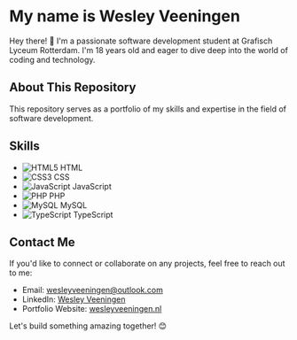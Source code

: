 # My name is Wesley Veeningen

Hey there! 👋 I'm a passionate software development student at Grafisch Lyceum Rotterdam. I'm 18 years old and eager to dive deep into the world of coding and technology.

## About This Repository

This repository serves as a portfolio of my skills and expertise in the field of software development.

## Skills

- ![HTML5](https://img.shields.io/badge/HTML5-E34F26?logo=html5&logoColor=white&style=for-the-badge) HTML
- ![CSS3](https://img.shields.io/badge/CSS3-1572B6?logo=css3&logoColor=white&style=for-the-badge) CSS
- ![JavaScript](https://img.shields.io/badge/JavaScript-F7DF1E?logo=javascript&logoColor=black&style=for-the-badge) JavaScript
- ![PHP](https://img.shields.io/badge/PHP-777BB4?logo=php&logoColor=white&style=for-the-badge) PHP
- ![MySQL](https://img.shields.io/badge/MySQL-4479A1?logo=mysql&logoColor=white&style=for-the-badge) MySQL
- ![TypeScript](https://img.shields.io/badge/TypeScript-3178C6?logo=typescript&logoColor=white&style=for-the-badge) TypeScript

## Contact Me

If you'd like to connect or collaborate on any projects, feel free to reach out to me:

- Email: [wesleyveeningen@outlook.com](mailto:wesleyveeningen@outlook.com)
- LinkedIn: [Wesley Veeningen](https://www.linkedin.com/in/wesley-veeningen/)
- Portfolio Website: [wesleyveeningen.nl](https://portfolio.wesleyveeningen.online/)

Let's build something amazing together! 😊
